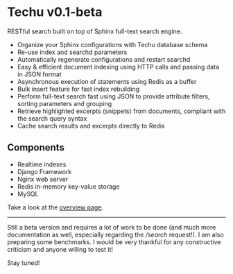 Techu v0.1-beta
===============

RESTful search built on top of Sphinx full-text search engine. 

- Organize your Sphinx configurations with Techu database schema
- Re-use index and searchd parameters
- Automatically regenerate configurations and restart searchd
- Easy & efficient document indexing using HTTP calls and passing data in JSON format
- Asynchronous execution of statements using Redis as a buffer
- Bulk insert feature for fast index rebuilding
- Perform full-text search fast using JSON to provide attribute filters, sorting parameters and grouping
- Retrieve highlighted excerpts (snippets) from documents, compliant with the search query syntax
- Cache search results and excerpts directly to Redis

## Components ##

* Realtime indexes
* Django Framework
* Nginx web server
* Redis in-memory key-value storage
* MySQL

Take a look at the [overview page](http://techusearch.org).

-----

Still a beta version and requires a lot of work to be done (and much more documentation as well, especially regarding the */search* request!). I am also preparing some benchmarks. I would be very thankful for any constructive criticism and anyone willing to test it!

Stay tuned!


